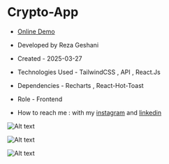 # Crypto-App

- [Online Demo](https://crypto-app-lac-three.vercel.app/)

- Developed by Reza Geshani

- Created - 2025-03-27

- Technologies Used - TailwindCSS , API , React.Js

- Dependencies - Recharts , React-Hot-Toast

- Role - Frontend

- How to reach me : with my [instagram](https://www.instagram.com/rezageshani_web) and [linkedin](http://www.linkedin.com/in/reza-geshani-web)


![Alt text](https://github.com/user-attachments/assets/88774e95-4fbb-4a9a-b1ad-7f4dfcc8b200)


![Alt text](https://github.com/user-attachments/assets/8b2d97f5-7f61-4416-aa74-17d62b6847c8)


![Alt text](https://github.com/user-attachments/assets/ad22514f-43d5-4381-96bc-fc860439f1ac)
